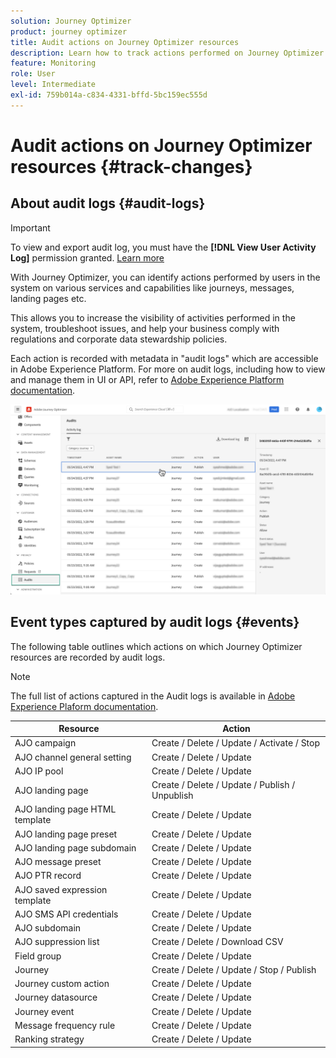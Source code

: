```yaml
---
solution: Journey Optimizer
product: journey optimizer
title: Audit actions on Journey Optimizer resources
description: Learn how to track actions performed on Journey Optimizer resources.
feature: Monitoring
role: User
level: Intermediate
exl-id: 759b014a-c834-4331-bffd-5bc159ec555d
---
```

# Audit actions on Journey Optimizer resources {#track-changes}

## About audit logs {#audit-logs}

>[!IMPORTANT]
>
>To view and export audit log, you must have the **[!DNL View User Activity Log]** permission granted. [Learn more](../administration/ootb-product-profiles.md)

With Journey Optimizer, you can identify actions performed by users in the system on various services and capabilities like journeys, messages, landing pages etc.

This allows you to increase the visibility of activities performed in the system, troubleshoot issues, and help your business comply with regulations and corporate data stewardship policies.

Each action is recorded with metadata in "audit logs" which are accessible in Adobe Experience Platform. For more on audit logs, including how to view and manage them in UI or API, refer to [Adobe Experience Platform documentation](https://experienceleague.adobe.com/docs/experience-platform/landing/governance-privacy-security/audit-logs/overview.html).

![](assets/audit-logs.png)

## Event types captured by audit logs {#events}

The following table outlines which actions on which Journey Optimizer resources are recorded by audit logs.

>[!NOTE]
>
>The full list of actions captured in the Audit logs is available in [Adobe Experience Plaform documentation](https://experienceleague.adobe.com/docs/experience-platform/landing/governance-privacy-security/audit-logs/overview.html#category).

| Resource | Action            |
|-----------|------------------|
| AJO campaign | Create / Delete / Update / Activate / Stop |
| AJO channel general setting | Create / Delete / Update |
| AJO IP pool | Create / Delete / Update |
| AJO landing page | Create / Delete / Update / Publish / Unpublish |
| AJO landing page HTML template | Create / Delete / Update |
| AJO landing page preset | Create / Delete / Update |
| AJO landing page subdomain | Create / Delete / Update |
| AJO message preset | Create / Delete / Update |
| AJO PTR record | Create / Delete / Update |
| AJO saved expression template | Create / Delete / Update |
| AJO SMS API credentials | Create / Delete / Update |
| AJO subdomain | Create / Delete / Update |
| AJO suppression list | Create / Delete / Download CSV |
| Field group | Create / Delete / Update |
| Journey | Create / Delete / Update / Stop / Publish |
| Journey custom action | Create / Delete / Update |
| Journey datasource | Create / Delete / Update |
| Journey event | Create / Delete / Update |
| Message frequency rule | Create / Delete / Update |
| Ranking strategy | Create / Delete / Update |
